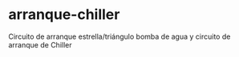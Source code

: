 # arranque-chiller
Circuito de arranque estrella/triángulo bomba de agua y circuito de arranque de Chiller
